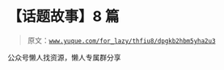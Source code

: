 # 【话题故事】8 篇

> 原文：[`www.yuque.com/for_lazy/thfiu8/dpgkb2hbm5yha2u3`](https://www.yuque.com/for_lazy/thfiu8/dpgkb2hbm5yha2u3)



公众号懒人找资源，懒人专属群分享